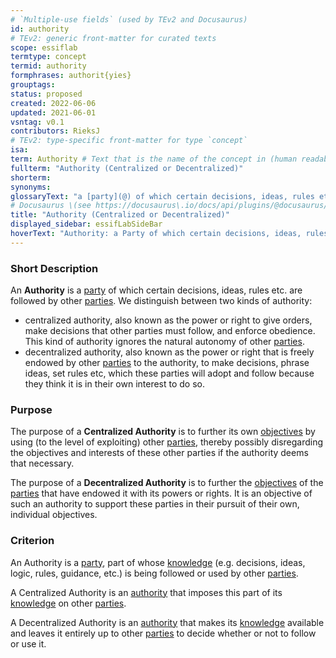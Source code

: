```yaml
---
# `Multiple-use fields` (used by TEv2 and Docusaurus)
id: authority
# TEv2: generic front-matter for curated texts
scope: essiflab
termtype: concept
termid: authority
formphrases: authorit{yies}
grouptags:
status: proposed
created: 2022-06-06
updated: 2021-06-01
vsntag: v0.1
contributors: RieksJ
# TEv2: type-specific front-matter for type `concept`
isa:
term: Authority # Text that is the name of the concept in (human readable) texts.
fullterm: "Authority (Centralized or Decentralized)"
shorterm:
synonyms:
glossaryText: "a [party](@) of which certain decisions, ideas, rules etc. are followed by other [parties](@)."
# Docusaurus \(see https://docusaurus\.io/docs/api/plugins/@docusaurus/plugin-content-docs#markdown-front-matter\):
title: "Authority (Centralized or Decentralized)"
displayed_sidebar: essifLabSideBar
hoverText: "Authority: a Party of which certain decisions, ideas, rules etc. are followed by other Parties."
---
```


### Short Description
An **Authority** is a [party](@) of which certain decisions, ideas, rules etc. are followed by other [parties](@). We distinguish between two kinds of authority:
- centralized authority, also known as the power or right to give orders, make decisions that other parties must follow, and enforce obedience. This kind of authority ignores the natural autonomy of other [parties](@).
- decentralized authority, also known as the power or right that is freely endowed by other [parties](@) to the authority, to make decisions, phrase ideas, set rules etc, which these parties will adopt and follow because they think it is in their own interest to do so.

### Purpose
The purpose of a **Centralized Authority** is to further its own [objectives](@) by using (to the level of exploiting) other [parties](@), thereby possibly disregarding the objectives and interests of these other parties if the authority deems that necessary.

The purpose of a **Decentralized Authority** is to further the [objectives](@) of the [parties](@) that have endowed it with its powers or rights. It is an objective of such an authority to support these parties in their pursuit of their own, individual objectives.

### Criterion
An Authority is a [party](@), part of whose [knowledge](@) (e.g. decisions, ideas, logic, rules, guidance, etc.) is being followed or used by other [parties](@).

A Centralized Authority is an [authority](@) that imposes this part of its [knowledge](@) on other [parties](@).

A Decentralized Authority is an [authority](@) that makes its [knowledge](@) available and leaves it entirely up to other [parties](@) to decide whether or not to follow or use it.